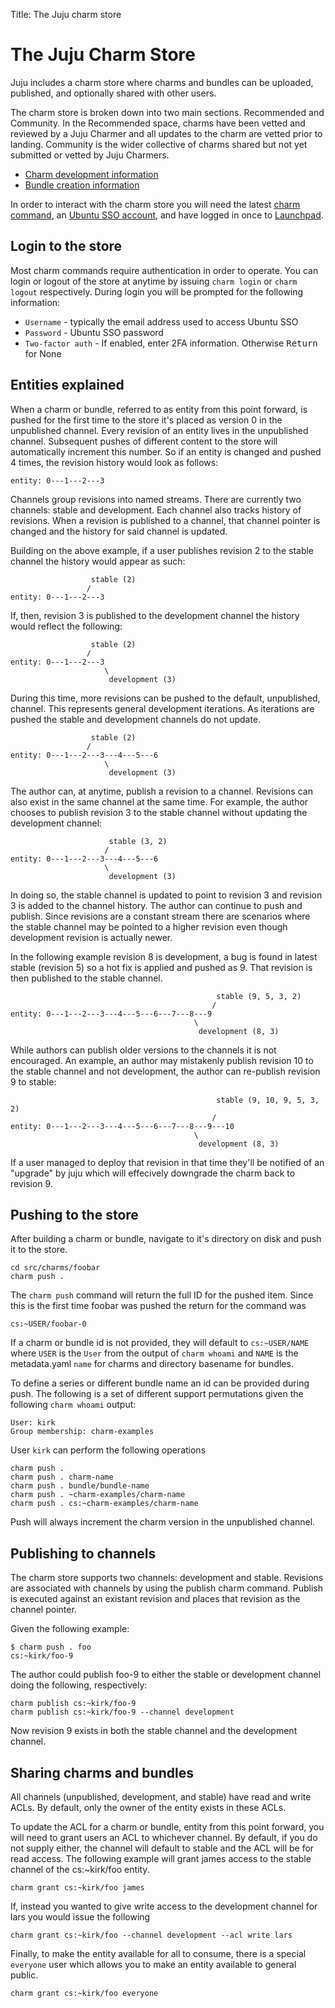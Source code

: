 Title: The Juju charm store  

# The Juju Charm Store

Juju includes a charm store where charms and bundles can be uploaded,
published, and optionally shared with other users.

The charm store is broken down into two main sections. Recommended and Community.
In the Recommended space, charms have been vetted and reviewed by a Juju Charmer
and all updates to the charm are vetted prior to landing. Community is the wider
collective of charms shared but not yet submitted or vetted by Juju Charmers.

  - [Charm development information](developer-getting-started.html)
  - [Bundle creation information](charms-bundles.html)

In order to interact with the charm store you will need the latest
[charm command](tools-charm-tools.html), an
[Ubuntu SSO account](https://login.ubuntu.com/+login), and have logged in once
to [Launchpad](https://launchpad.net/+login).

## Login to the store

Most charm commands require authentication in order to operate. You can login
or logout of the store at anytime by issuing `charm login` or `charm logout`
respectively. During login you will be prompted for the following information:

 - `Username` - typically the email address used to access Ubuntu SSO
 - `Password` - Ubuntu SSO password
 - `Two-factor auth` - If enabled, enter 2FA information. Otherwise <kbd>Return</kbd> for None

## Entities explained

When a charm or bundle, referred to as entity from this point forward, is pushed
for the first time to the store it's placed as version 0 in the unpublished channel.
Every revision of an entity lives in the unpublished channel. Subsequent pushes of
different content to the store will automatically increment this number. So if an
entity is changed and pushed 4 times, the revision history would look as follows:

```
entity: 0---1---2---3

```

Channels group revisions into named streams. There are currently two channels:
stable and development. Each channel also tracks history of revisions. When a
revision is published to a channel, that channel pointer is changed and the
history for said channel is updated.

Building on the above example, if a user publishes revision 2 to the stable
channel the history would appear as such:

```
                  stable (2)
                 /
entity: 0---1---2---3
```

If, then, revision 3 is published to the development channel the history would
reflect the following:

```
                  stable (2)
                 /
entity: 0---1---2---3
                     \
                      development (3)
```

During this time, more revisions can be pushed to the default, unpublished,
channel. This represents general development iterations. As iterations are pushed
the stable and development channels do not update.


```
                  stable (2)
                 /
entity: 0---1---2---3---4---5---6
                     \
                      development (3)
```

The author can, at anytime, publish a revision to a channel. Revisions can also
exist in the same channel at the same time. For example, the author chooses to
publish revision 3 to the stable channel without updating the development
channel:

```
                      stable (3, 2)
                     /
entity: 0---1---2---3---4---5---6
                     \
                      development (3)
```

In doing so, the stable channel is updated to point to revision 3 and revision
3 is added to the channel history. The author can continue to push and publish.
Since revisions are a constant stream there are scenarios where the stable
channel may be pointed to a higher revision even though development revision
is actually newer.

In the following example revision 8 is development, a bug is
found in latest stable (revision 5) so a hot fix is applied and pushed as 9.
That revision is then published to the stable channel.

```
                                              stable (9, 5, 3, 2)
                                             /
entity: 0---1---2---3---4---5---6---7---8---9
                                         \
                                          development (8, 3)
```

While authors can publish older versions to the channels it is not encouraged.
An example, an author may mistakenly publish revision 10 to the stable
channel and not development, the author can re-publish revision 9 to stable:

```
                                              stable (9, 10, 9, 5, 3, 2)
                                             /
entity: 0---1---2---3---4---5---6---7---8---9---10
                                         \
                                          development (8, 3)
```

If a user managed to deploy that revision in that time they'll be notified of
an "upgrade" by juju which will effecively downgrade the charm back to revision
9.

## Pushing to the store

After building a charm or bundle, navigate to it's directory on disk and push it
to the store.

```
cd src/charms/foobar
charm push .
```

The `charm push` command will return the full ID for the pushed item. Since this
is the first time foobar was pushed the return for the command was

```
cs:~USER/foobar-0
```

If a charm or bundle id is not provided, they will default to `cs:~USER/NAME`
where `USER` is the `User` from the output of `charm whoami` and `NAME` is the
metadata.yaml `name` for charms and directory basename for bundles.

To define a series or different bundle name an id can be provided during push.
The following is a set of different support permutations given the following
`charm whoami` output:

```
User: kirk
Group membership: charm-examples 
```

User `kirk` can perform the following operations

```
charm push .
charm push . charm-name
charm push . bundle/bundle-name
charm push . ~charm-examples/charm-name
charm push . cs:~charm-examples/charm-name
```

Push will always increment the charm version in the unpublished channel.

## Publishing to channels

The charm store supports two channels: development and stable. Revisions are
associated with channels by using the publish charm command. Publish is executed
against an existant revision and places that revision as the channel pointer.

Given the following example:

```
$ charm push . foo
cs:~kirk/foo-9
```

The author could publish foo-9 to either the stable or development channel
doing the following, respectively:

```
charm publish cs:~kirk/foo-9
charm publish cs:~kirk/foo-9 --channel development
```

Now revision 9 exists in both the stable channel and the development channel.

## Sharing charms and bundles

All channels (unpublished, development, and stable) have read and write ACLs.
By default, only the owner of the entity exists in these ACLs.

To update the ACL for a charm or bundle, entity from this point forward, you
will need to grant users an ACL to whichever channel. By default, if you do
not supply either, the channel will default to stable and the ACL will be for
read access. The following example will grant james access to the stable
channel of the cs:~kirk/foo entity.

```
charm grant cs:~kirk/foo james
```

If, instead you wanted to give write access to the development channel for lars
you would issue the following

```
charm grant cs:~kirk/foo --channel development --acl write lars
```

Finally, to make the entity available for all to consume, there is a special
`everyone` user which allows you to make an entity available to general
public.

```
charm grant cs:~kirk/foo everyone
```
